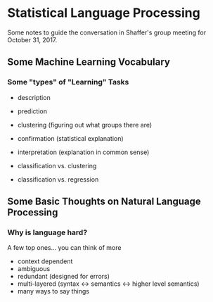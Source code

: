 # Statistical Language Processing
Some notes to guide the conversation in Shaffer's group meeting for October 31, 2017.

## Some Machine Learning Vocabulary

### Some "types" of "Learning" Tasks
+ description
+ prediction 
+ clustering (figuring out what groups there are)
+ confirmation (statistical explanation)
+ interpretation (explanation in common sense)

+ classification vs. clustering
+ classification vs. regression


## Some Basic Thoughts on Natural Language Processing
### Why is language hard? 
A few top ones... you can think of more
+ context dependent
+ ambiguous
+ redundant (designed for errors)
+ multi-layered (syntax <-> semantics <-> higher level semantics)
+ many ways to say things


<!--stackedit_data:
eyJoaXN0b3J5IjpbMjA2MjQ3NTM5N119
-->